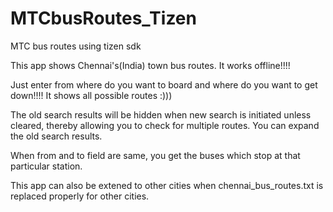 MTCbusRoutes_Tizen
==================

MTC bus routes using tizen sdk

This app shows Chennai's(India) town bus routes.
It works offline!!!! 

Just enter from where do you want to board and where do you want to get down!!!! It shows all possible routes :)))

The old search results will be hidden when new search is initiated unless cleared, thereby allowing you to check for multiple routes. You can expand the old search results.

When from and to field are same, you get the buses which stop at that particular station.

This app can also be extened to other cities when chennai_bus_routes.txt is replaced properly for other cities.

